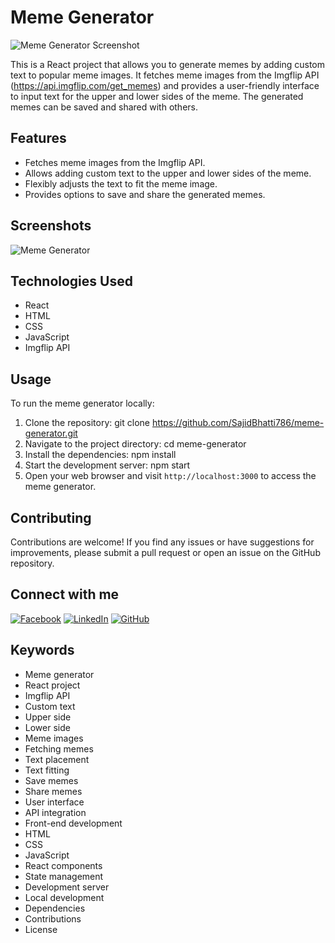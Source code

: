 # Meme Generator
![Meme Generator Screenshot](https://encrypted-tbn0.gstatic.com/images?q=tbn:ANd9GcS9tM4cuj4JEoGyTB7IFP1b72qx57QVWP7PSQ&usqp=CAU)


This is a React project that allows you to generate memes by adding custom text to popular meme images. It fetches meme images from the Imgflip API (https://api.imgflip.com/get_memes) and provides a user-friendly interface to input text for the upper and lower sides of the meme. The generated memes can be saved and shared with others.

## Features

- Fetches meme images from the Imgflip API.
- Allows adding custom text to the upper and lower sides of the meme.
- Flexibly adjusts the text to fit the meme image.
- Provides options to save and share the generated memes.

## Screenshots

![Meme Generator](https://static-prod.adweek.com/wp-content/uploads/2020/04/AI-Meme-PAGE-2020.jpg)

## Technologies Used

- React
- HTML
- CSS
- JavaScript
- Imgflip API

## Usage

To run the meme generator locally:

1. Clone the repository:
   git clone https://github.com/SajidBhatti786/meme-generator.git
2. Navigate to the project directory:
   cd meme-generator
3. Install the dependencies:
   npm install
4. Start the development server:
   npm start
5. Open your web browser and visit `http://localhost:3000` to access the meme generator.

## Contributing

Contributions are welcome! If you find any issues or have suggestions for improvements, please submit a pull request or open an issue on the GitHub repository.

## Connect with me
[![Facebook](https://img.shields.io/badge/Facebook-Follow-blue)](https://www.facebook.com/profile.php?id=100026991042689&mibextid=ZbWKwL)
[![LinkedIn](https://img.shields.io/badge/LinkedIn-Connect-blue)](https://www.linkedin.com/in/sajid-bhatti-b2436b24a)
[![GitHub](https://img.shields.io/github/followers/YOUR_GITHUB_USERNAME?style=social)](https://github.com/SajidBhatti786)

## Keywords

- Meme generator
- React project
- Imgflip API
- Custom text
- Upper side
- Lower side
- Meme images
- Fetching memes
- Text placement
- Text fitting
- Save memes
- Share memes
- User interface
- API integration
- Front-end development
- HTML
- CSS
- JavaScript
- React components
- State management
- Development server
- Local development
- Dependencies
- Contributions
- License



